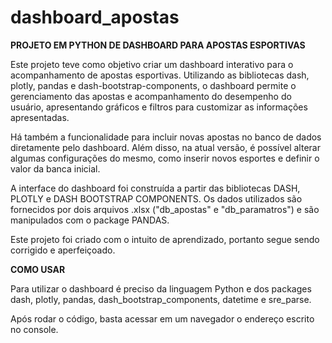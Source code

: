 # dashboard_apostas
**PROJETO EM PYTHON DE DASHBOARD PARA APOSTAS ESPORTIVAS**

Este projeto teve como objetivo criar um dashboard interativo para o acompanhamento de apostas esportivas. Utilizando as bibliotecas dash, plotly, pandas e dash-bootstrap-components, o dashboard permite o gerenciamento das apostas e acompanhamento do desempenho do usuário, apresentando gráficos e filtros para customizar as informações apresentadas.

Há também a funcionalidade para incluir novas apostas no banco de dados diretamente pelo dashboard. Além disso, na atual versão, é possível alterar algumas configurações do mesmo, como inserir novos esportes e definir o valor da banca inicial.

A interface do dashboard foi construída a partir das bibliotecas DASH, PLOTLY e DASH BOOTSTRAP COMPONENTS. Os dados utilizados são fornecidos por dois arquivos .xlsx ("db_apostas" e "db_paramatros") e são manipulados com o package PANDAS.

Este projeto foi criado com o intuito de aprendizado, portanto segue sendo corrigido e aperfeiçoado. 

**COMO USAR**

Para utilizar o dashboard é preciso da linguagem Python e dos packages dash, plotly, pandas, dash_bootstrap_components, datetime e sre_parse. 

Após rodar o código, basta acessar em um navegador o endereço escrito no console. 
